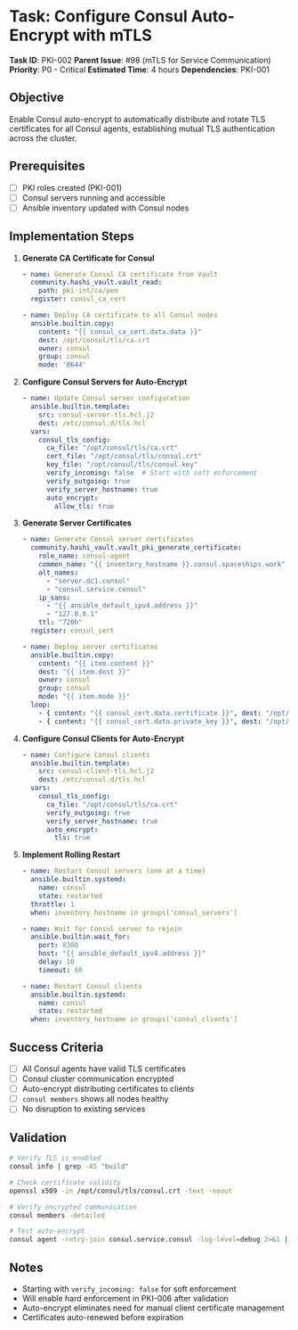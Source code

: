 # Task: Configure Consul Auto-Encrypt with mTLS

**Task ID**: PKI-002
**Parent Issue**: #98 (mTLS for Service Communication)
**Priority**: P0 - Critical
**Estimated Time**: 4 hours
**Dependencies**: PKI-001

## Objective

Enable Consul auto-encrypt to automatically distribute and rotate TLS certificates for all Consul agents, establishing mutual TLS authentication across the cluster.

## Prerequisites

- [ ] PKI roles created (PKI-001)
- [ ] Consul servers running and accessible
- [ ] Ansible inventory updated with Consul nodes

## Implementation Steps

1. **Generate CA Certificate for Consul**

   ```yaml
   - name: Generate Consul CA certificate from Vault
     community.hashi_vault.vault_read:
       path: pki-int/ca/pem
     register: consul_ca_cert

   - name: Deploy CA certificate to all Consul nodes
     ansible.builtin.copy:
       content: "{{ consul_ca_cert.data.data }}"
       dest: /opt/consul/tls/ca.crt
       owner: consul
       group: consul
       mode: '0644'
   ```

2. **Configure Consul Servers for Auto-Encrypt**

   ```yaml
   - name: Update Consul server configuration
     ansible.builtin.template:
       src: consul-server-tls.hcl.j2
       dest: /etc/consul.d/tls.hcl
     vars:
       consul_tls_config:
         ca_file: "/opt/consul/tls/ca.crt"
         cert_file: "/opt/consul/tls/consul.crt"
         key_file: "/opt/consul/tls/consul.key"
         verify_incoming: false  # Start with soft enforcement
         verify_outgoing: true
         verify_server_hostname: true
         auto_encrypt:
           allow_tls: true
   ```

3. **Generate Server Certificates**

   ```yaml
   - name: Generate Consul server certificates
     community.hashi_vault.vault_pki_generate_certificate:
       role_name: consul-agent
       common_name: "{{ inventory_hostname }}.consul.spaceships.work"
       alt_names:
         - "server.dc1.consul"
         - "consul.service.consul"
       ip_sans:
         - "{{ ansible_default_ipv4.address }}"
         - "127.0.0.1"
       ttl: "720h"
     register: consul_cert

   - name: Deploy server certificates
     ansible.builtin.copy:
       content: "{{ item.content }}"
       dest: "{{ item.dest }}"
       owner: consul
       group: consul
       mode: "{{ item.mode }}"
     loop:
       - { content: "{{ consul_cert.data.certificate }}", dest: "/opt/consul/tls/consul.crt", mode: "0644" }
       - { content: "{{ consul_cert.data.private_key }}", dest: "/opt/consul/tls/consul.key", mode: "0600" }
   ```

4. **Configure Consul Clients for Auto-Encrypt**

   ```yaml
   - name: Configure Consul clients
     ansible.builtin.template:
       src: consul-client-tls.hcl.j2
       dest: /etc/consul.d/tls.hcl
     vars:
       consul_tls_config:
         ca_file: "/opt/consul/tls/ca.crt"
         verify_outgoing: true
         verify_server_hostname: true
         auto_encrypt:
           tls: true
   ```

5. **Implement Rolling Restart**

   ```yaml
   - name: Restart Consul servers (one at a time)
     ansible.builtin.systemd:
       name: consul
       state: restarted
     throttle: 1
     when: inventory_hostname in groups['consul_servers']

   - name: Wait for Consul server to rejoin
     ansible.builtin.wait_for:
       port: 8300
       host: "{{ ansible_default_ipv4.address }}"
       delay: 10
       timeout: 60

   - name: Restart Consul clients
     ansible.builtin.systemd:
       name: consul
       state: restarted
     when: inventory_hostname in groups['consul_clients']
   ```

## Success Criteria

- [ ] All Consul agents have valid TLS certificates
- [ ] Consul cluster communication encrypted
- [ ] Auto-encrypt distributing certificates to clients
- [ ] `consul members` shows all nodes healthy
- [ ] No disruption to existing services

## Validation

```bash
# Verify TLS is enabled
consul info | grep -A5 "build"

# Check certificate validity
openssl x509 -in /opt/consul/tls/consul.crt -text -noout

# Verify encrypted communication
consul members -detailed

# Test auto-encrypt
consul agent -retry-join consul.service.consul -log-level=debug 2>&1 | grep "auto-encrypt"
```

## Notes

- Starting with `verify_incoming: false` for soft enforcement
- Will enable hard enforcement in PKI-006 after validation
- Auto-encrypt eliminates need for manual client certificate management
- Certificates auto-renewed before expiration
